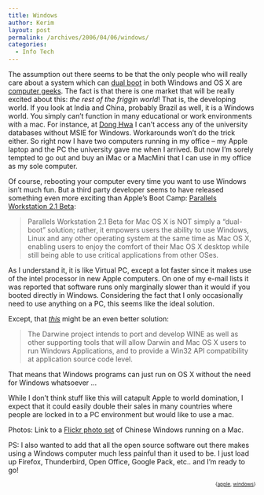 ```yaml
---
title: Windows
author: Kerim
layout: post
permalink: /archives/2006/04/06/windows/
categories:
  - Info Tech
---
```

The assumption out there seems to be that the only people who will really care about a system which can <a href="http://www.apple.com/macosx/bootcamp" onclick="_gaq.push(['_trackEvent', 'outbound-article', 'http://www.apple.com/macosx/bootcamp', 'dual boot']);" >dual boot</a> in both Windows and OS X are <a href="http://daringfireball.net/2006/04/windows_the_new_classic" onclick="_gaq.push(['_trackEvent', 'outbound-article', 'http://daringfireball.net/2006/04/windows_the_new_classic', 'computer geeks']);" >computer geeks</a>. The fact is that there is one market that will be really excited about this: *the rest of the friggin world*! That is, the developing world. If you look at India and China, probably Brazil as well, it is a Windows world. You simply can&#8217;t function in many educational or work environments with a mac. For instance, at <a href="http://www.ndhu.edu.tw/" onclick="_gaq.push(['_trackEvent', 'outbound-article', 'http://www.ndhu.edu.tw/', 'Dong Hwa']);" >Dong Hwa</a> I can&#8217;t access any of the university databases without MSIE for Windows. Workarounds won&#8217;t do the trick either. So right now I have two computers running in my office &#8211; my Apple laptop and the PC the university gave me when I arrived. But now I&#8217;m sorely tempted to go out and buy an iMac or a MacMini that I can use in my office as my sole computer.

Of course, rebooting your computer every time you want to use Windows isn&#8217;t much fun. But a third party developer seems to have released something even more exciting than Apple&#8217;s Boot Camp: <a href="http://www.parallels.com/en/products/workstation/mac/" onclick="_gaq.push(['_trackEvent', 'outbound-article', 'http://www.parallels.com/en/products/workstation/mac/', 'Parallels Workstation 2.1 Beta']);" >Parallels Workstation 2.1 Beta</a>:

> Parallels Workstation 2.1 Beta for Mac OS X is NOT simply a &#8220;dual-boot&#8221; solution; rather, it empowers users the ability to use Windows, Linux and any other operating system at the same time as Mac OS X, enabling users to enjoy the comfort of their Mac OS X desktop while still being able to use critical applications from other OSes. 

As I understand it, it is like Virtual PC, except a lot faster since it makes use of the intel processor in new Apple computers. On one of my e-mail lists it was reported that software runs only marginally slower than it would if you booted directly in Windows. Considering the fact that I only occasionally need to use anything on a PC, this seems like the ideal solution.

Except, that *<a href="http://darwine.opendarwin.org/" onclick="_gaq.push(['_trackEvent', 'outbound-article', 'http://darwine.opendarwin.org/', 'this']);" >this</a>* might be an even better solution:

> The Darwine project intends to port and develop WINE as well as other supporting tools that will allow Darwin and Mac OS X users to run Windows Applications, and to provide a Win32 API compatibility at application source code level. 

That means that Windows programs can just run on OS X without the need for Windows whatsoever &#8230;

While I don&#8217;t think stuff like this will catapult Apple to world domination, I expect that it could easily double their sales in many countries where people are locked in to a PC environment but would like to use a mac.

Photos: Link to a <a href="http://www.flickr.com/photos/myluke/sets/72057594100038902/" onclick="_gaq.push(['_trackEvent', 'outbound-article', 'http://www.flickr.com/photos/myluke/sets/72057594100038902/', 'Flickr photo set']);" >Flickr photo set</a> of Chinese Windows running on a Mac.

PS: I also wanted to add that all the open source software out there makes using a Windows computer much less painful than it used to be. I just load up Firefox, Thunderbird, Open Office, Google Pack, etc.. and I&#8217;m ready to go!  
<!-- technorati tags start -->

<div style="text-align:right;">
  <span style="font-size:x-small;">{<a href="http://www.technorati.com/tag/apple" onclick="_gaq.push(['_trackEvent', 'outbound-article', 'http://www.technorati.com/tag/apple', 'apple']);"  rel="tag">apple</a>, <a href="http://www.technorati.com/tag/windows" onclick="_gaq.push(['_trackEvent', 'outbound-article', 'http://www.technorati.com/tag/windows', 'windows']);"  rel="tag">windows</a>}</span>


<!-- technorati tags end -->

